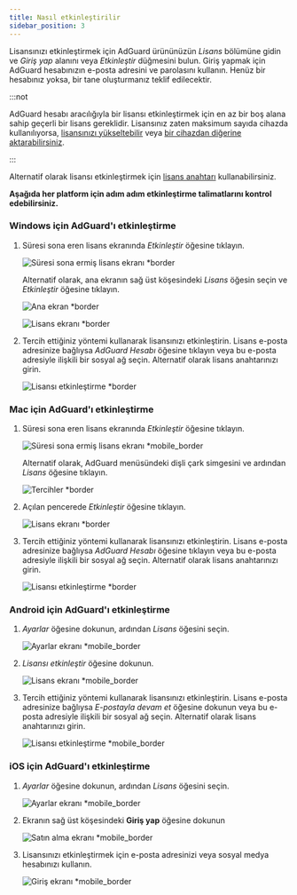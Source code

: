```yaml
---
title: Nasıl etkinleştirilir
sidebar_position: 3
---
```


Lisansınızı etkinleştirmek için AdGuard ürününüzün *Lisans* bölümüne gidin ve *Giriş yap* alanını veya *Etkinleştir* düğmesini bulun. Giriş yapmak için AdGuard hesabınızın e-posta adresini ve parolasını kullanın. Henüz bir hesabınız yoksa, bir tane oluşturmanız teklif edilecektir.

:::not

AdGuard hesabı aracılığıyla bir lisansı etkinleştirmek için en az bir boş alana sahip geçerli bir lisans gereklidir. Lisansınız zaten maksimum sayıda cihazda kullanılıyorsa, [lisansınızı yükseltebilir](../payment-options#upgrade) veya [bir cihazdan diğerine aktarabilirsiniz](../transfer).

:::

Alternatif olarak lisansı etkinleştirmek için [lisans anahtarı](../what-is#license-key) kullanabilirsiniz.

**Aşağıda her platform için adım adım etkinleştirme talimatlarını kontrol edebilirsiniz.**

### Windows için AdGuard'ı etkinleştirme

1. Süresi sona eren lisans ekranında *Etkinleştir* öğesine tıklayın.

    ![Süresi sona ermiş lisans ekranı *border](https://cdn.adtidy.org/blog/new/eapwtexp.png)

    Alternatif olarak, ana ekranın sağ üst köşesindeki *Lisans* öğesin seçin ve *Etkinleştir* öğesine tıklayın.

    ![Ana ekran *border](https://cdn.adtidy.org/blog/new/ca313hmain-screen.png)

    ![Lisans ekranı *border](https://cdn.adtidy.org/blog/new/n7nkclicense-screen.png)

1. Tercih ettiğiniz yöntemi kullanarak lisansınızı etkinleştirin. Lisans e-posta adresinize bağlıysa *AdGuard Hesabı* öğesine tıklayın veya bu e-posta adresiyle ilişkili bir sosyal ağ seçin. Alternatif olarak lisans anahtarınızı girin.

    ![Lisansı etkinleştirme *border](https://cdn.adtidy.org/blog/new/lnzz5activate-license.png)

### Mac için AdGuard'ı etkinleştirme

1. Süresi sona eren lisans ekranında *Etkinleştir* öğesine tıklayın.

    ![Süresi sona ermiş lisans ekranı *mobile_border](https://cdn.adtidy.org/blog/new/o9bhtexpired-screen.png)

    Alternatif olarak, AdGuard menüsündeki dişli çark simgesini ve ardından *Lisans* öğesine tıklayın.

    ![Tercihler *border](https://cdn.adtidy.org/blog/new/xuyqmpreferences.png)

1. Açılan pencerede *Etkinleştir* öğesine tıklayın.

    ![Lisans ekranı *border](https://cdn.adtidy.org/blog/new/8rbc8license-screen.png)

1. Tercih ettiğiniz yöntemi kullanarak lisansınızı etkinleştirin. Lisans e-posta adresinize bağlıysa *AdGuard Hesabı* öğesine tıklayın veya bu e-posta adresiyle ilişkili bir sosyal ağ seçin. Alternatif olarak lisans anahtarınızı girin.

    ![Lisansı etkinleştirme *border](https://cdn.adtidy.org/blog/new/tws3jkactivate-license.png)

### Android için AdGuard'ı etkinleştirme

1. *Ayarlar* öğesine dokunun, ardından *Lisans* öğesini seçin.

    ![Ayarlar ekranı *mobile_border](https://cdn.adtidy.org/blog/new/sbdcysettings.png)

1. *Lisansı etkinleştir* öğesine dokunun.

    ![Lisans ekranı *mobile_border](https://cdn.adtidy.org/blog/new/04fs1license-screen.png)

1. Tercih ettiğiniz yöntemi kullanarak lisansınızı etkinleştirin. Lisans e-posta adresinize bağlıysa *E-postayla devam et* öğesine dokunun veya bu e-posta adresiyle ilişkili bir sosyal ağ seçin. Alternatif olarak lisans anahtarınızı girin.

    ![Lisansı etkinleştirme *mobile_border](https://cdn.adtidy.org/blog/new/sbxttactivate-license.png)

### iOS için AdGuard'ı etkinleştirme

1. *Ayarlar* öğesine dokunun, ardından *Lisans* öğesini seçin.

    ![Ayarlar ekranı *mobile_border](https://cdn.adtidy.org/blog/new/uf8f1fsettings.png)

1. Ekranın sağ üst köşesindeki **Giriş yap** öğesine dokunun

    ![Satın alma ekranı *mobile_border](https://cdn.adtidy.org/blog/new/10j5bhpurchase-page.png)

1. Lisansınızı etkinleştirmek için e-posta adresinizi veya sosyal medya hesabınızı kullanın.

    ![Giriş ekranı *mobile_border](https://cdn.adtidy.org/blog/new/prnjdlogin-page.png)
